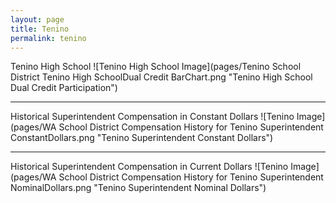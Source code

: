 ```yaml
---
layout: page
title: Tenino
permalink: tenino
---
```



Tenino High School
![Tenino High School Image](pages/Tenino School District Tenino High SchoolDual Credit BarChart.png "Tenino High School Dual Credit Participation")

___

Historical Superintendent Compensation in Constant Dollars
![Tenino Image](pages/WA School District Compensation History for Tenino Superintendent ConstantDollars.png "Tenino Superintendent Constant Dollars")

___

Historical Superintendent Compensation in Current Dollars
![Tenino Image](pages/WA School District Compensation History for Tenino Superintendent NominalDollars.png "Tenino Superintendent Nominal Dollars")